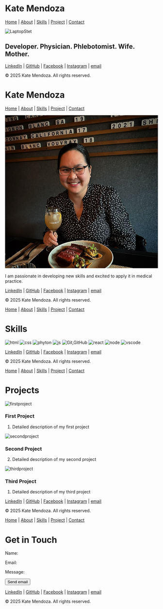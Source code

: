 # **Kate Mendoza** 

[Home](#home) | [About](#about) | [Skills](#skills) | [Project](#project) | [Contact](#contact)

![LaptopStet](https://news.mit.edu/sites/default/files/styles/news_article__image_gallery/public/images/201504/big-data-medicine-model_0.jpg?itok=SS8arw8X)

## Developer. Physician. Phlebotomist. Wife. Mother.

 
[LinkedIn](www.LinkedIn.com) | [GitHub](www.GitHub.com) | [Facebook](www.facebook.com) | [Instagram](www.instagram.com) | [email](kate@yahoo.com)

&copy; 2025 Kate Mendoza. All rights reserved.





# **Kate Mendoza**


[Home](#home) | [About](#about) | [Skills](#skills) | [Project](#project) | [Contact](#contact)

![Katephoto](kate.png)

I am passionate in developing new skills and excited to apply it in medical practice. 
 
[LinkedIn](www.LinkedIn.com) | [GitHub](www.GitHub.com) | [Facebook](www.facebook.com) | [Instagram](www.instagram.com) | [email](kate@yahoo.com)

&copy; 2025 Kate Mendoza. All rights reserved.



[Home](#home) | [About](#about) | [Skills](#skills) | [Project](#project) | [Contact](#contact)

# **Skills**

![html](html.png)
![css](css.png)
![phyton](phyton.png)
![js](js.png)
![Git,GitHub](github.png)
![react](react.png)
![node](node.png)
![vscode](vscode.png)


 
[LinkedIn](www.LinkedIn.com) | [GitHub](www.GitHub.com) | [Facebook](www.facebook.com) | [Instagram](www.instagram.com) | [email](kate@yahoo.com)

&copy; 2025 Kate Mendoza. All rights reserved.





[Home](#home) | [About](#about) | [Skills](#skills) | [Project](#project) | [Contact](#contact)

# **Projects**

![firstproject](firstproject.png)
### First Project
1) Detailed description of my first project

 ![secondproject](secondproject.png)
### Second Project
2) Detailed description of my second project

![thirdproject](thirdproject.png)
### Third Project
1) Detailed description of my third project



[LinkedIn](www.LinkedIn.com) | [GitHub](www.GitHub.com) | [Facebook](www.facebook.com) | [Instagram](www.instagram.com) | [email](kate@yahoo.com)

&copy; 2025 Kate Mendoza. All rights reserved.



[Home](#home) | [About](#about) | [Skills](#skills) | [Project](#project) | [Contact](#contact)


# **Get in Touch**

Name: 

Email:

Message:



  <button>Send email</button>





 
[LinkedIn](www.LinkedIn.com) | [GitHub](www.GitHub.com) | [Facebook](www.facebook.com) | [Instagram](www.instagram.com) | [email](kate@yahoo.com)

&copy; 2025 Kate Mendoza. All rights reserved.

